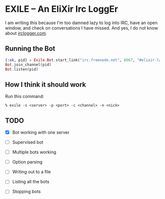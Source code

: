 EXILE – An EliXir Irc LoggEr
============================

I am writing this because I'm too damned lazy to log into IRC, have an open window, and check on conversations I have missed. And yes, I do not know about [irclogger.com](http://irclogger.com/).

## Running the Bot

```elixir
{:ok, pid} = Exile.Bot.start_link("irc.freenode.net", 6667, "#elixir-lang")
Bot.join_channel(pid)
Bot.listen(pid)
```

## How I think it should work

Run this command:

```
% exile -s <server> -p <port> -c <channel> -n <nick>
```

## TODO

- [X] Bot working with one server
- [ ] Supervised bot
- [ ] Multiple bots working
- [ ] Option parsing
- [ ] Writing out to a file
- [ ] Listing all the bots
- [ ] Stopping bots

